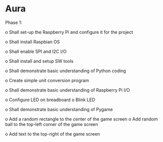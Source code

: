 # Aura

Phase 1:

o Shall set-up the Raspberry Pi and configure it for the project

o Shall install Raspbian OS

o Shall enable SPI and I2C I/O

o Shall install and setup SW tools

o Shall demonstrate basic understanding of Python coding 

o Create simple unit conversion program 

o Shall demonstrate basic understanding of Raspberry Pi I/O 

o Configure LED on breadboard o Blink LED 

o Shall demonstrate basic understanding of Pygame 

o Add a random rectangle to the center of the game screen o Add random ball to the top-left corner of the game screen 

o Add text to the top-right of the game screen
